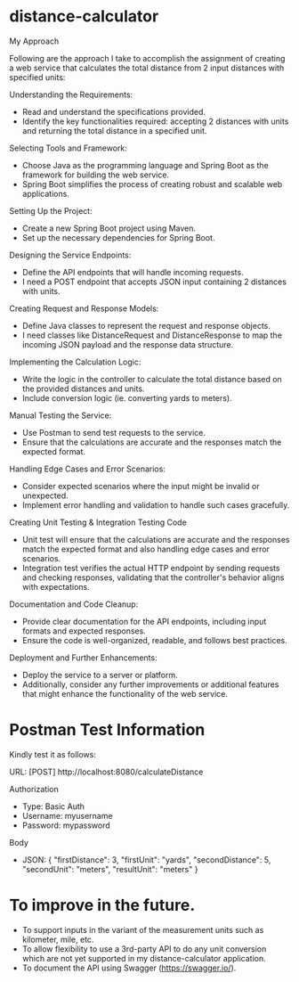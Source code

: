 # distance-calculator

My Approach

Following are the approach I take to accomplish the assignment of creating a web service that calculates the total distance from 2 input distances with specified units:

Understanding the Requirements:
- Read and understand the specifications provided. 
- Identify the key functionalities required: accepting 2 distances with units and returning the total distance in a specified unit.

Selecting Tools and Framework:
- Choose Java as the programming language and Spring Boot as the framework for building the web service. 
- Spring Boot simplifies the process of creating robust and scalable web applications.

Setting Up the Project:
- Create a new Spring Boot project using Maven. 
- Set up the necessary dependencies for Spring Boot.

Designing the Service Endpoints:
- Define the API endpoints that will handle incoming requests. 
- I need a POST endpoint that accepts JSON input containing 2 distances with units.

Creating Request and Response Models:
- Define Java classes to represent the request and response objects. 
- I need classes like DistanceRequest and DistanceResponse to map the incoming JSON payload and the response data structure.

Implementing the Calculation Logic:
- Write the logic in the controller to calculate the total distance based on the provided distances and units. 
- Include conversion logic (ie. converting yards to meters).

Manual Testing the Service:
- Use Postman to send test requests to the service. 
- Ensure that the calculations are accurate and the responses match the expected format.

Handling Edge Cases and Error Scenarios:
- Consider expected scenarios where the input might be invalid or unexpected. 
- Implement error handling and validation to handle such cases gracefully.

Creating Unit Testing & Integration Testing Code
- Unit test will ensure that the calculations are accurate and the responses match the expected format and also handling edge cases and error scenarios.
- Integration test verifies the actual HTTP endpoint by sending requests and checking responses, validating that the controller's behavior aligns with expectations. 

Documentation and Code Cleanup:
- Provide clear documentation for the API endpoints, including input formats and expected responses. 
- Ensure the code is well-organized, readable, and follows best practices.

Deployment and Further Enhancements:
- Deploy the service to a server or platform. 
- Additionally, consider any further improvements or additional features that might enhance the functionality of the web service.


# Postman Test Information

Kindly test it as follows:

URL: [POST] http://localhost:8080/calculateDistance
  
Authorization
- Type: Basic Auth
- Username: myusername
- Password: mypassword

Body
- JSON: 
{   "firstDistance": 3,
    "firstUnit": "yards",
    "secondDistance": 5,
    "secondUnit": "meters",
    "resultUnit": "meters"
}

# To improve in the future.

- To support inputs in the variant of the measurement units such as kilometer, mile, etc.
- To allow flexibility to use a 3rd-party API to do any unit conversion which are not yet supported in my distance-calculator application.
- To document the API using Swagger (https://swagger.io/).


  
